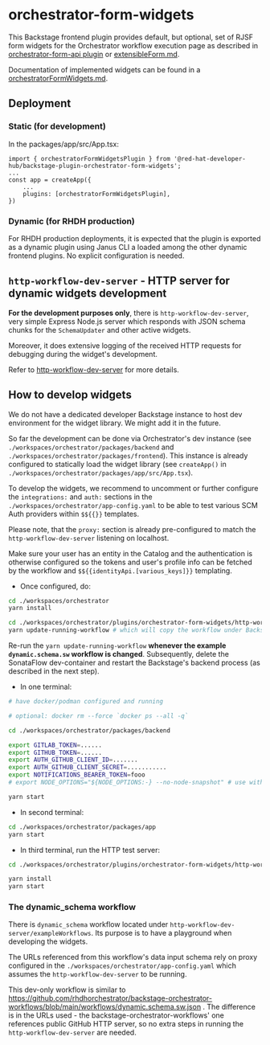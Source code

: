 # orchestrator-form-widgets

This Backstage frontend plugin provides default, but optional, set of RJSF form widgets for the Orchestrator workflow execution page as described in [orchestrator-form-api plugin](../orchestrator-form-api/README.md) or [extensibleForm.md](https://github.com/redhat-developer/rhdh-plugins/blob/main/workspaces/orchestrator/docs/extensibleForm.md).

Documentation of implemented widgets can be found in a [orchestratorFormWidgets.md](https://github.com/redhat-developer/rhdh-plugins/blob/main/workspaces/orchestrator/docs/orchestratorFormWidgets.md).

## Deployment

### Static (for development)

In the packages/app/src/App.tsx:

```
import { orchestratorFormWidgetsPlugin } from '@red-hat-developer-hub/backstage-plugin-orchestrator-form-widgets';
...
const app = createApp({
    ...
    plugins: [orchestratorFormWidgetsPlugin],
})
```

### Dynamic (for RHDH production)

For RHDH production deployments, it is expected that the plugin is exported as a dynamic plugin using Janus CLI a loaded among the other dynamic frontend plugins.
No explicit configuration is needed.

## `http-workflow-dev-server` - HTTP server for dynamic widgets development

**For the development purposes only**, there is `http-workflow-dev-server`, very simple Express Node.js server which responds with JSON schema chunks for the `SchemaUpdater` and other active widgets.

Moreover, it does extensive logging of the received HTTP requests for debugging during the widget's development.

Refer to [http-workflow-dev-server](./http-workflow-dev-server/README.md) for more details.

## How to develop widgets

We do not have a dedicated developer Backstage instance to host dev environment for the widget library. We might add it in the future.

So far the development can be done via Orchestrator's dev instance (see `./workspaces/orchestrator/packages/backend` and `./workspaces/orchestrator/packages/frontend`).
This instance is already configured to statically load the widget library (see `createApp()` in `./workspaces/orchestrator/packages/app/src/App.tsx`).

To develop the widgets, we recommend to uncomment or further configure the `integrations:` and `auth:` sections in the `./workspaces/orchestrator/app-config.yaml` to be able to test various SCM Auth providers within `$${{}}` templates.

Please note, that the `proxy:` section is already pre-configured to match the `http-workflow-dev-server` listening on localhost.

Make sure your user has an entity in the Catalog and the authentication is otherwise configured so the tokens and user's profile info can be fetched by the workflow and `$${{identityApi.[various_keys]}}` templating.

- Once configured, do:

```bash
cd ./workspaces/orchestrator
yarn install
```

```bash
cd ./workspaces/orchestrator/plugins/orchestrator-form-widgets/http-workflow-dev-server
yarn update-running-workflow # which will copy the workflow under Backstage backend cache
```

Re-run the `yarn update-running-workflow` **whenever the example `dynamic.schema.sw` workflow is changed**.
Subsequently, delete the SonataFlow dev-container and restart the Backstage's backend process (as described in the next step).

- In one terminal:

```bash
# have docker/podman configured and running

# optional: docker rm --force `docker ps --all -q`

cd ./workspaces/orchestrator/packages/backend

export GITLAB_TOKEN=......
export GITHUB_TOKEN=......
export AUTH_GITHUB_CLIENT_ID=.......
export AUTH_GITHUB_CLIENT_SECRET=...........
export NOTIFICATIONS_BEARER_TOKEN=fooo
# export NODE_OPTIONS="${NODE_OPTIONS:-} --no-node-snapshot" # use with Node 20+

yarn start
```

- In second terminal:

```bash
cd ./workspaces/orchestrator/packages/app
yarn start
```

- In third terminal, run the HTTP test server:

```bash
cd ./workspaces/orchestrator/plugins/orchestrator-form-widgets/http-workflow-dev-server

yarn install
yarn start
```

### The dynamic_schema workflow

There is `dynamic_schema` workflow located under `http-workflow-dev-server/exampleWorkflows`.
Its purpose is to have a playground when developing the widgets.

The URLs referenced from this workflow's data input schema rely on proxy configured in the `./workspaces/orchestrator/app-config.yaml` which assumes the `http-workflow-dev-server` to be running.

This dev-only workflow is similar to https://github.com/rhdhorchestrator/backstage-orchestrator-workflows/blob/main/workflows/dynamic.schema.sw.json .
The difference is in the URLs used - the backstage-orchestrator-workflows' one references public GitHub HTTP server, so no extra steps in running the `http-workflow-dev-server` are needed.
